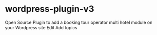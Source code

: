 # wordpress-plugin-v3
Open Source Plugin to add a booking tour operator multi hotel module on your Wordpress site Edit Add topics
